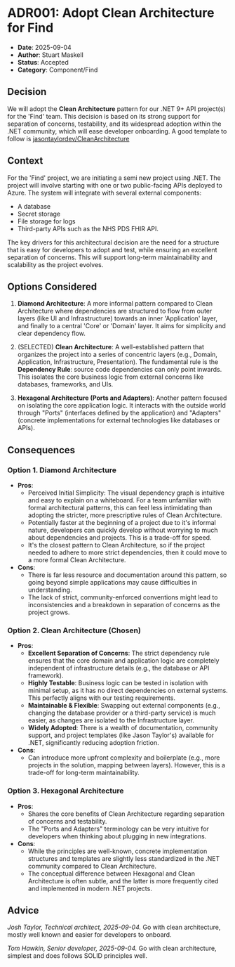 # ADR001: Adopt Clean Architecture for Find

- **Date**: 2025-09-04
- **Author**: Stuart Maskell
- **Status**: Accepted
- **Category**: Component/Find

## Decision
 We will adopt the **Clean Architecture** pattern for our .NET 9+ API project(s) for the 'Find' team. This decision is based on its strong support for separation of concerns, testability, and its widespread adoption within the .NET community, which will ease developer onboarding. A good template to follow is [jasontaylordev/CleanArchitecture](https://github.com/jasontaylordev/CleanArchitecture/tree/main)

## Context

For the 'Find' project, we are initiating a semi new project using .NET. The project will involve starting with one or two public-facing APIs deployed to Azure. The system will integrate with several external components:

* A database
* Secret storage
* File storage for logs
* Third-party APIs such as the NHS PDS FHIR API.

The key drivers for this architectural decision are the need for a structure that is easy for developers to adopt and test, while ensuring an excellent separation of concerns. This will support long-term maintainability and scalability as the project evolves.

## Options Considered

1.  **Diamond Architecture**: A more informal pattern compared to Clean Architecture where dependencies are structured to flow from outer layers (like UI and Infrastructure) towards an inner 'Application' layer, and finally to a central 'Core' or 'Domain' layer. It aims for simplicity and clear dependency flow.

2. (SELECTED) **Clean Architecture**: A well-established pattern that organizes the project into a series of concentric layers (e.g., Domain, Application, Infrastructure, Presentation). The fundamental rule is the **Dependency Rule**: source code dependencies can only point inwards. This isolates the core business logic from external concerns like databases, frameworks, and UIs.

3.  **Hexagonal Architecture (Ports and Adapters)**: Another pattern focused on isolating the core application logic. It interacts with the outside world through "Ports" (interfaces defined by the application) and "Adapters" (concrete implementations for external technologies like databases or APIs).

## Consequences

### Option 1. Diamond Architecture

* **Pros**:
    * Perceived Initial Simplicity: The visual dependency graph is intuitive and easy to explain on a whiteboard. For a team unfamiliar with formal architectural patterns, this can feel less intimidating than adopting the stricter, more prescriptive rules of Clean Architecture.
    * Potentially faster at the beginning of a project due to it's informal nature, developers can quickly develop without worrying to much about dependencies and projects. This is a trade-off for speed.
    * It's the closest pattern to Clean Architecture, so if the project needed to adhere to more strict dependencies, then it could move to a more formal Clean Architecture.
* **Cons**:
    * There is far less resource and documentation around this pattern, so going beyond simple applications may cause difficulties in understanding.
    * The lack of strict, community-enforced conventions might lead to inconsistencies and a breakdown in separation of concerns as the project grows.

### Option 2. Clean Architecture (Chosen)

* **Pros**:
    * **Excellent Separation of Concerns**: The strict dependency rule ensures that the core domain and application logic are completely independent of infrastructure details (e.g., the database or API framework).
    * **Highly Testable**: Business logic can be tested in isolation with minimal setup, as it has no direct dependencies on external systems. This perfectly aligns with our testing requirements.
    * **Maintainable & Flexible**: Swapping out external components (e.g., changing the database provider or a third-party service) is much easier, as changes are isolated to the Infrastructure layer.
    * **Widely Adopted**: There is a wealth of documentation, community support, and project templates (like Jason Taylor's) available for .NET, significantly reducing adoption friction.
* **Cons**:
    * Can introduce more upfront complexity and boilerplate (e.g., more projects in the solution, mapping between layers). However, this is a trade-off for long-term maintainability.

### Option 3. Hexagonal Architecture

* **Pros**:
    * Shares the core benefits of Clean Architecture regarding separation of concerns and testability.
    * The "Ports and Adapters" terminology can be very intuitive for developers when thinking about plugging in new integrations.
* **Cons**:
    * While the principles are well-known, concrete implementation structures and templates are slightly less standardized in the .NET community compared to Clean Architecture.
    * The conceptual difference between Hexagonal and Clean Architecture is often subtle, and the latter is more frequently cited and implemented in modern .NET projects.


## Advice

_Josh Taylor, Technical architect, 2025-09-04._ Go with clean architecture, mostly well known and easier for developers to onboard.

_Tom Hawkin, Senior developer, 2025-09-04._ Go with clean architecture, simplest and does follows SOLID principles well.